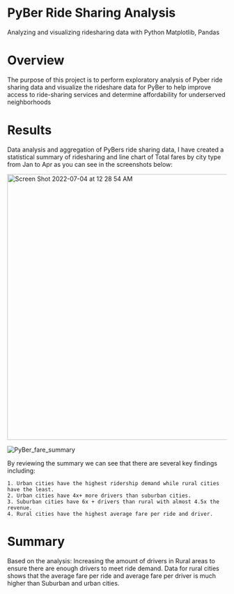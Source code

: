 # PyBer Ride Sharing Analysis
Analyzing and visualizing ridesharing data with Python Matplotlib, Pandas

# Overview
The purpose of this project is to perform exploratory analysis of Pyber ride sharing data and visualize the rideshare data for PyBer to help improve access to ride-sharing services and determine affordability for underserved neighborhoods

# Results
Data analysis and aggregation of PyBers ride sharing data, I have created a statistical summary of ridesharing and line chart of Total fares by city type from Jan to Apr as you can see in the screenshots below:

<img width="609" alt="Screen Shot 2022-07-04 at 12 28 54 AM" src="https://user-images.githubusercontent.com/65901034/177081702-c566319c-0eb0-4dc1-a676-ffd21afd9ba7.png">

![PyBer_fare_summary](https://user-images.githubusercontent.com/65901034/177081510-20dede47-3b1a-482b-a254-d536ab424305.png)

By reviewing the summary we can see that there are several key findings including:

    1. Urban cities have the highest ridership demand while rural cities have the least.
    2. Urban cities have 4x+ more drivers than suburban cities.
    3. Suburban cities have 6x + drivers than rural with almost 4.5x the revenue.
    4. Rural cities have the highest average fare per ride and driver.

# Summary
Based on the analysis: Increasing the amount of drivers in Rural areas to ensure there are enough drivers to meet ride demand. Data for rural cities shows that the average fare per ride and average fare per driver is much higher than Suburban and urban cities.

